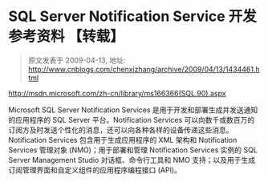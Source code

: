 # SQL Server Notification Service 开发参考资料 【转载】 
> 原文发表于 2009-04-13, 地址: http://www.cnblogs.com/chenxizhang/archive/2009/04/13/1434461.html 


<http://msdn.microsoft.com/zh-cn/library/ms166366(SQL.90).aspx>


Microsoft SQL Server Notification Services 是用于开发和部署生成并发送通知的应用程序的 SQL Server 平台。Notification Services 可以向数千或数百万的订阅方及时发送个性化的消息，还可以向各种各样的设备传递这些消息。 
Notification Services 包含用于生成应用程序的 XML 架构和 Notification Services 管理对象 (NMO)；用于部署和管理 Notification Services 实例的 SQL Server Management Studio 对话框、命令行工具和 NMO 支持；以及用于生成订阅管理界面和自定义组件的应用程序编程接口 (API)。



